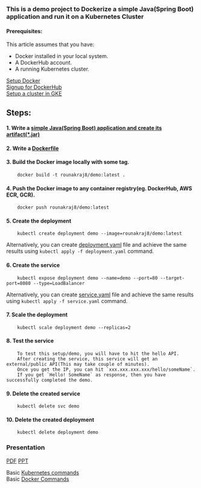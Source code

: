 ### This is a demo project to Dockerize a simple Java(Spring Boot) application and run it on a Kubernetes Cluster

#### Prerequisites:
   This article assumes that you have: 
   <ul>
      <li> Docker installed in your local system. </li>
      <li> A DockerHub account. </li>   
      <li> A running Kubernetes cluster.  </li>
   </ul>
   
[Setup Docker](https://docs.docker.com/get-docker/)    
[Signup for DockerHub](https://hub.docker.com/)      
[Setup a cluster in GKE](https://cloud.google.com/kubernetes-engine/docs/how-to/creating-a-cluster)

## Steps:

#### 1. Write a [simple Java(Spring Boot) application and create its artifact(\*.jar)](https://github.com/rounakraj8/kubernetes-101/tree/master/demo)

#### 2. Write a [Dockerfile](https://github.com/rounakraj8/kubernetes-101/tree/master/dockerfile)

#### 3. Build the Docker image locally with some tag.
        docker build -t rounakraj8/demo:latest .
        
#### 4. Push the Docker image to any container registry(eg. DockerHub, AWS ECR, GCR).
        docker push rounakraj8/demo:latest
        
#### 5. Create the deployment
        kubectl create deployment demo --image=rounakraj8/demo:latest
        
   Alternatively, you can create [deployment.yaml](https://github.com/rounakraj8/kubernetes-101/blob/master/config/deployment.yaml) file and achieve the same results using `kubectl apply -f deployment.yaml` command.
        
#### 6. Create the service
        kubectl expose deployment demo --name=demo --port=80 --target-port=8080 --type=LoadBalancer
        
   Alternatively, you can create [service.yaml](https://github.com/rounakraj8/kubernetes-101/blob/master/config/service.yaml) file and achieve the same results
        using `kubectl apply -f service.yaml`  command.
      
#### 7. Scale the deployment
        kubectl scale deployment demo --replicas=2      
        
#### 8. Test the service
        To test this setup/demo, you will have to hit the hello API.
        After creating the service, this service will get an external/public API(This may take couple of minutes).
        Once you get the IP, you can hit `xxx.xxx.xxx.xxx/hello/someName`.
        If you get `Hello! SomeName` as response, then you have successfully completed the demo.

#### 9. Delete the created service
        kubectl delete svc demo
        
#### 10. Delete the created deployment
        kubectl delete deployment demo
        
### Presentation
[PDF](https://github.com/rounakraj8/kubernetes-101/blob/master/presentation/Kubernetes%20101.pdf)
[PPT](https://github.com/rounakraj8/kubernetes-101/blob/master/presentation/Kubernetes%20101.pptx)
        
Basic [Kubernetes commands](https://github.com/rounakraj8/kubernetes-101/tree/master/basic-commands/kubernetes)   
Basic [Docker Commands](https://github.com/rounakraj8/kubernetes-101/blob/master/dockerfile/README.md)
                
